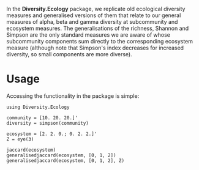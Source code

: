 In the **Diversity.Ecology** package, we replicate old ecological
diversity measures and generalised versions of them that relate to our
general measures of alpha, beta and gamma diversity at subcommunity
and ecosystem measures. The generalisations of the richness, Shannon
and Simpson are the only standard measures we are aware of whose
subcommunity components sum directly to the corresponding ecosystem
measure (although note that Simpson's index decreases for increased
diversity, so small components are more diverse).

# Usage

Accessing the functionality in the package is simple:

```julia_skip
using Diversity.Ecology

community = [10. 20. 20.]'
diversity = simpson(community)

ecosystem = [2. 2. 0.; 0. 2. 2.]'
Z = eye(3)

jaccard(ecosystem)
generalisedjaccard(ecosystem, [0, 1, 2])
generalisedjaccard(ecosystem, [0, 1, 2], Z)
```
